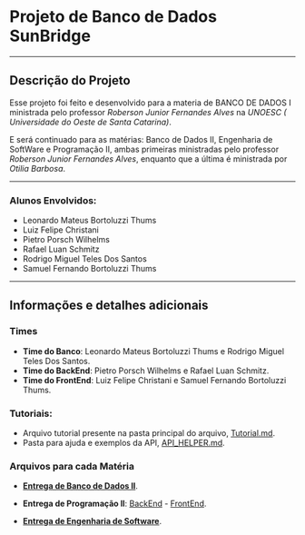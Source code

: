 # Projeto de Banco de Dados SunBridge
---
## Descrição do Projeto

Esse projeto foi feito e desenvolvido para a materia de BANCO DE DADOS I ministrada pelo professor *Roberson Junior Fernandes Alves* na *UNOESC (
Universidade do Oeste de Santa Catarina)*.

E será continuado para as matérias: Banco de Dados II, Engenharia de SoftWare e Programação II, ambas primeiras ministradas pelo professor *Roberson Junior Fernandes Alves*, enquanto que a última é ministrada por *Otilia Barbosa*.

---

### Alunos Envolvidos: 
- Leonardo Mateus Bortoluzzi Thums
- Luiz Felipe Christani
- Pietro Porsch Wilhelms
- Rafael Luan Schmitz
- Rodrigo Miguel Teles Dos Santos
- Samuel Fernando Bortoluzzi Thums

---

## Informações e detalhes adicionais

### Times

* **Time do Banco**: Leonardo Mateus Bortoluzzi Thums e Rodrigo Miguel Teles Dos Santos.
* **Time do BackEnd**: Pietro Porsch Wilhelms e Rafael Luan Schmitz.
* **Time do FrontEnd**: Luiz Felipe Christani e Samuel Fernando Bortoluzzi Thums.

### Tutoriais:

* Arquivo tutorial presente na pasta principal do arquivo, [Tutorial.md](https://github.com/Pietro-Porsch-W/sunbridge-energyDB/blob/59370e88f6830841b638d8e46e28622426506dcb/TUTORIAL.md).
* Pasta para ajuda e exemplos da API, [API_HELPER.md](https://github.com/Pietro-Porsch-W/sunbridge-energyDB/tree/59370e88f6830841b638d8e46e28622426506dcb/API%20HELPER).

### Arquivos para cada Matéria

* [**Entrega de Banco de Dados II**](https://github.com/Pietro-Porsch-W/sunbridge-energyDB/tree/59370e88f6830841b638d8e46e28622426506dcb/Banco_de_dados).
  
* **Entrega de Programação II**: [BackEnd](https://github.com/Pietro-Porsch-W/sunbridge-energyDB/tree/59370e88f6830841b638d8e46e28622426506dcb/SunBridgeJava) - [FrontEnd](https://github.com/Pietro-Porsch-W/sunbridge-energyDB/tree/59370e88f6830841b638d8e46e28622426506dcb/front).
  
* [**Entrega de Engenharia de Software**](https://github.com/Pietro-Porsch-W/sunbridge-energyDB/tree/59370e88f6830841b638d8e46e28622426506dcb/Engenharia%20de%20software/VPP).
